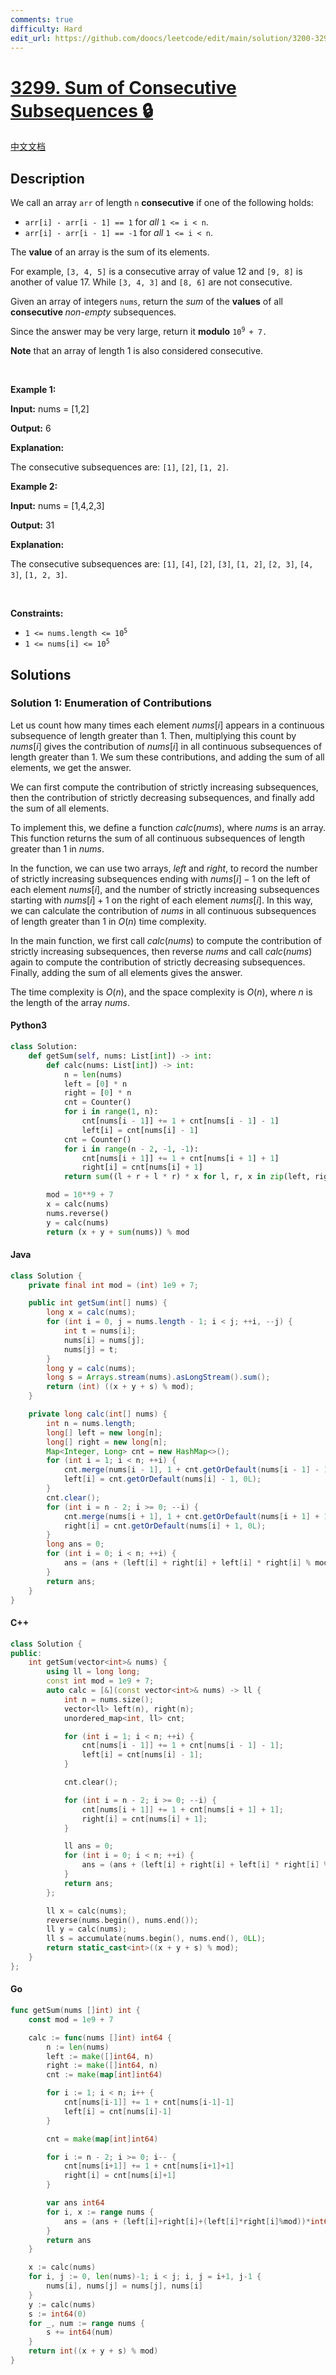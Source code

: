 ```yaml
---
comments: true
difficulty: Hard
edit_url: https://github.com/doocs/leetcode/edit/main/solution/3200-3299/3299.Sum%20of%20Consecutive%20Subsequences/README_EN.md
---
```


<!-- problem:start -->

# [3299. Sum of Consecutive Subsequences 🔒](https://leetcode.com/problems/sum-of-consecutive-subsequences)

[中文文档](/solution/3200-3299/3299.Sum%20of%20Consecutive%20Subsequences/README.md)

## Description

<!-- description:start -->

<p>We call an array <code>arr</code> of length <code>n</code> <strong>consecutive</strong> if one of the following holds:</p>

<ul>
	<li><code>arr[i] - arr[i - 1] == 1</code> for <em>all</em> <code>1 &lt;= i &lt; n</code>.</li>
	<li><code>arr[i] - arr[i - 1] == -1</code> for <em>all</em> <code>1 &lt;= i &lt; n</code>.</li>
</ul>

<p>The <strong>value</strong> of an array is the sum of its elements.</p>

<p>For example, <code>[3, 4, 5]</code> is a consecutive array of value 12 and <code>[9, 8]</code> is another of value 17. While <code>[3, 4, 3]</code> and <code>[8, 6]</code> are not consecutive.</p>

<p>Given an array of integers <code>nums</code>, return the <em>sum</em> of the <strong>values</strong> of all <strong>consecutive </strong><em>non-empty</em> <span data-keyword="subsequence-array">subsequences</span>.</p>

<p>Since the answer may be very large, return it <strong>modulo</strong> <code>10<sup>9 </sup>+ 7.</code></p>

<p><strong>Note</strong> that an array of length 1 is also considered consecutive.</p>

<p>&nbsp;</p>
<p><strong class="example">Example 1:</strong></p>

<div class="example-block">
<p><strong>Input:</strong> <span class="example-io">nums = [1,2]</span></p>

<p><strong>Output:</strong> <span class="example-io">6</span></p>

<p><strong>Explanation:</strong></p>

<p>The consecutive subsequences are: <code>[1]</code>, <code>[2]</code>, <code>[1, 2]</code>.</p>
</div>

<p><strong class="example">Example 2:</strong></p>

<div class="example-block">
<p><strong>Input:</strong> <span class="example-io">nums = [1,4,2,3]</span></p>

<p><strong>Output:</strong> <span class="example-io">31</span></p>

<p><strong>Explanation:</strong></p>

<p>The consecutive subsequences are: <code>[1]</code>, <code>[4]</code>, <code>[2]</code>, <code>[3]</code>, <code>[1, 2]</code>, <code>[2, 3]</code>, <code>[4, 3]</code>, <code>[1, 2, 3]</code>.</p>
</div>

<p>&nbsp;</p>
<p><strong>Constraints:</strong></p>

<ul>
	<li><code>1 &lt;= nums.length &lt;= 10<sup>5</sup></code></li>
	<li><code>1 &lt;= nums[i] &lt;= 10<sup>5</sup></code></li>
</ul>

<!-- description:end -->

## Solutions

<!-- solution:start -->

### Solution 1: Enumeration of Contributions

Let us count how many times each element $\textit{nums}[i]$ appears in a continuous subsequence of length greater than 1. Then, multiplying this count by $\textit{nums}[i]$ gives the contribution of $\textit{nums}[i]$ in all continuous subsequences of length greater than 1. We sum these contributions, and adding the sum of all elements, we get the answer.

We can first compute the contribution of strictly increasing subsequences, then the contribution of strictly decreasing subsequences, and finally add the sum of all elements.

To implement this, we define a function $\textit{calc}(\textit{nums})$, where $\textit{nums}$ is an array. This function returns the sum of all continuous subsequences of length greater than 1 in $\textit{nums}$.

In the function, we can use two arrays, $\textit{left}$ and $\textit{right}$, to record the number of strictly increasing subsequences ending with $\textit{nums}[i] - 1$ on the left of each element $\textit{nums}[i]$, and the number of strictly increasing subsequences starting with $\textit{nums}[i] + 1$ on the right of each element $\textit{nums}[i]$. In this way, we can calculate the contribution of $\textit{nums}$ in all continuous subsequences of length greater than 1 in $O(n)$ time complexity.

In the main function, we first call $\textit{calc}(\textit{nums})$ to compute the contribution of strictly increasing subsequences, then reverse $\textit{nums}$ and call $\textit{calc}(\textit{nums})$ again to compute the contribution of strictly decreasing subsequences. Finally, adding the sum of all elements gives the answer.

The time complexity is $O(n)$, and the space complexity is $O(n)$, where $n$ is the length of the array $\textit{nums}$.

<!-- tabs:start -->

#### Python3

```python
class Solution:
    def getSum(self, nums: List[int]) -> int:
        def calc(nums: List[int]) -> int:
            n = len(nums)
            left = [0] * n
            right = [0] * n
            cnt = Counter()
            for i in range(1, n):
                cnt[nums[i - 1]] += 1 + cnt[nums[i - 1] - 1]
                left[i] = cnt[nums[i] - 1]
            cnt = Counter()
            for i in range(n - 2, -1, -1):
                cnt[nums[i + 1]] += 1 + cnt[nums[i + 1] + 1]
                right[i] = cnt[nums[i] + 1]
            return sum((l + r + l * r) * x for l, r, x in zip(left, right, nums)) % mod

        mod = 10**9 + 7
        x = calc(nums)
        nums.reverse()
        y = calc(nums)
        return (x + y + sum(nums)) % mod
```

#### Java

```java
class Solution {
    private final int mod = (int) 1e9 + 7;

    public int getSum(int[] nums) {
        long x = calc(nums);
        for (int i = 0, j = nums.length - 1; i < j; ++i, --j) {
            int t = nums[i];
            nums[i] = nums[j];
            nums[j] = t;
        }
        long y = calc(nums);
        long s = Arrays.stream(nums).asLongStream().sum();
        return (int) ((x + y + s) % mod);
    }

    private long calc(int[] nums) {
        int n = nums.length;
        long[] left = new long[n];
        long[] right = new long[n];
        Map<Integer, Long> cnt = new HashMap<>();
        for (int i = 1; i < n; ++i) {
            cnt.merge(nums[i - 1], 1 + cnt.getOrDefault(nums[i - 1] - 1, 0L), Long::sum);
            left[i] = cnt.getOrDefault(nums[i] - 1, 0L);
        }
        cnt.clear();
        for (int i = n - 2; i >= 0; --i) {
            cnt.merge(nums[i + 1], 1 + cnt.getOrDefault(nums[i + 1] + 1, 0L), Long::sum);
            right[i] = cnt.getOrDefault(nums[i] + 1, 0L);
        }
        long ans = 0;
        for (int i = 0; i < n; ++i) {
            ans = (ans + (left[i] + right[i] + left[i] * right[i] % mod) * nums[i] % mod) % mod;
        }
        return ans;
    }
}
```

#### C++

```cpp
class Solution {
public:
    int getSum(vector<int>& nums) {
        using ll = long long;
        const int mod = 1e9 + 7;
        auto calc = [&](const vector<int>& nums) -> ll {
            int n = nums.size();
            vector<ll> left(n), right(n);
            unordered_map<int, ll> cnt;

            for (int i = 1; i < n; ++i) {
                cnt[nums[i - 1]] += 1 + cnt[nums[i - 1] - 1];
                left[i] = cnt[nums[i] - 1];
            }

            cnt.clear();

            for (int i = n - 2; i >= 0; --i) {
                cnt[nums[i + 1]] += 1 + cnt[nums[i + 1] + 1];
                right[i] = cnt[nums[i] + 1];
            }

            ll ans = 0;
            for (int i = 0; i < n; ++i) {
                ans = (ans + (left[i] + right[i] + left[i] * right[i] % mod) * nums[i] % mod) % mod;
            }
            return ans;
        };

        ll x = calc(nums);
        reverse(nums.begin(), nums.end());
        ll y = calc(nums);
        ll s = accumulate(nums.begin(), nums.end(), 0LL);
        return static_cast<int>((x + y + s) % mod);
    }
};
```

#### Go

```go
func getSum(nums []int) int {
	const mod = 1e9 + 7

	calc := func(nums []int) int64 {
		n := len(nums)
		left := make([]int64, n)
		right := make([]int64, n)
		cnt := make(map[int]int64)

		for i := 1; i < n; i++ {
			cnt[nums[i-1]] += 1 + cnt[nums[i-1]-1]
			left[i] = cnt[nums[i]-1]
		}

		cnt = make(map[int]int64)

		for i := n - 2; i >= 0; i-- {
			cnt[nums[i+1]] += 1 + cnt[nums[i+1]+1]
			right[i] = cnt[nums[i]+1]
		}

		var ans int64
		for i, x := range nums {
			ans = (ans + (left[i]+right[i]+(left[i]*right[i]%mod))*int64(x)%mod) % mod
		}
		return ans
	}

	x := calc(nums)
	for i, j := 0, len(nums)-1; i < j; i, j = i+1, j-1 {
		nums[i], nums[j] = nums[j], nums[i]
	}
	y := calc(nums)
	s := int64(0)
	for _, num := range nums {
		s += int64(num)
	}
	return int((x + y + s) % mod)
}
```

<!-- tabs:end -->

<!-- solution:end -->

<!-- problem:end -->
